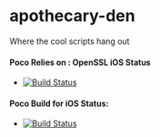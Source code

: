 apothecary-den
==============

Where the cool scripts hang out

#### Poco Relies on : OpenSSL iOS Status

- [![Build Status](https://travis-ci.org/danoli3/apothecary-den.svg?branch=openssl-ios)](https://travis-ci.org/danoli3/apothecary-den)

#### Poco Build for iOS Status:

- [![Build Status](https://travis-ci.org/danoli3/apothecary-den.svg?branch=poco-ios)](https://travis-ci.org/danoli3/apothecary-den)



